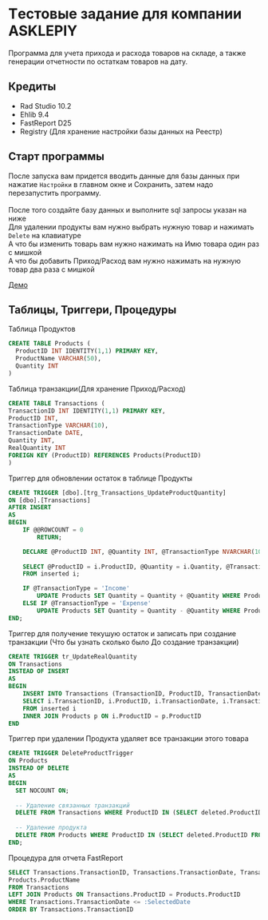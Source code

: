 # Tестовые задание для компании ASKLEPIY

Программа для учета прихода и расхода товаров на складе, а также генерации отчетности по остаткам товаров на дату.

## Кредиты

- Rad Studio 10.2
- Ehlib 9.4
- FastReport D25
- Registry (Для хранение настройки базы данных на Реестр) 

## Старт программы

После запуска вам придется вводить данные для базы данных при нажатие ``Настройки`` в главном окне и Сохранить, затем надо перезапустить программу.<br>
<br> После того создайте базу данных и выполните sql запросы указан на ниже
<br> Для удалении продукты вам нужно выбрать нужную товар и нажимать ``Delete`` на клавиатуре
<br> А что бы изменить товарь вам нужно нажимать на Имю товара один раз с мишкой
<br> А что бы добавить Приход/Расход вам нужно нажимать на нужную товар два раза с мишкой

[Демо](https://user-images.githubusercontent.com/15018727/229076439-54ee42fc-28c6-47ee-b6de-2df46c11fb16.mp4)

## Таблицы, Триггери, Процедуры

Таблица Продуктов
```sql
CREATE TABLE Products (
  ProductID INT IDENTITY(1,1) PRIMARY KEY,
  ProductName VARCHAR(50),
  Quantity INT
)
```

Таблица транзакции(Для хранение Приход/Расход)
```sql
CREATE TABLE Transactions (
TransactionID INT IDENTITY(1,1) PRIMARY KEY,
ProductID INT,
TransactionType VARCHAR(10),
TransactionDate DATE,
Quantity INT,
RealQuantity INT
FOREIGN KEY (ProductID) REFERENCES Products(ProductID)
)
```

Триггер для обновлении остаток в таблице Продукты

```sql
CREATE TRIGGER [dbo].[trg_Transactions_UpdateProductQuantity] 
ON [dbo].[Transactions] 
AFTER INSERT 
AS 
BEGIN
    IF @@ROWCOUNT = 0
        RETURN;

    DECLARE @ProductID INT, @Quantity INT, @TransactionType NVARCHAR(10);
    
    SELECT @ProductID = i.ProductID, @Quantity = i.Quantity, @TransactionType = i.TransactionType
    FROM inserted i;

    IF @TransactionType = 'Income'
        UPDATE Products SET Quantity = Quantity + @Quantity WHERE ProductID = @ProductID;
    ELSE IF @TransactionType = 'Expense'
        UPDATE Products SET Quantity = Quantity - @Quantity WHERE ProductID = @ProductID;
END;
```

Триггер для получение текушую остаток и записать при создание транзакции (Что бы узнать сколько было До создание транзакции)
```sql
CREATE TRIGGER tr_UpdateRealQuantity
ON Transactions
INSTEAD OF INSERT
AS
BEGIN
    INSERT INTO Transactions (TransactionID, ProductID, TransactionDate, TransactionType, Quantity, RealQuantity)
    SELECT i.TransactionID, i.ProductID, i.TransactionDate, i.TransactionType, i.Quantity, p.Quantity
    FROM inserted i
    INNER JOIN Products p ON i.ProductID = p.ProductID
END
```

Триггер при удалении Продукта удаляет все транзакции этого товара
```sql
CREATE TRIGGER DeleteProductTrigger
ON Products
INSTEAD OF DELETE
AS
BEGIN
  SET NOCOUNT ON;
  
  -- Удаление связанных транзакций
  DELETE FROM Transactions WHERE ProductID IN (SELECT deleted.ProductID FROM deleted);
  
  -- Удаление продукта
  DELETE FROM Products WHERE ProductID IN (SELECT deleted.ProductID FROM deleted);
END;
```

Процедура для отчета FastReport
```sql
SELECT Transactions.TransactionID, Transactions.TransactionDate, Transactions.TransactionType, Transactions.Quantity,
Products.ProductName 
FROM Transactions 
LEFT JOIN Products ON Transactions.ProductID = Products.ProductID 
WHERE Transactions.TransactionDate <= :SelectedDate 
ORDER BY Transactions.TransactionID
``` 
